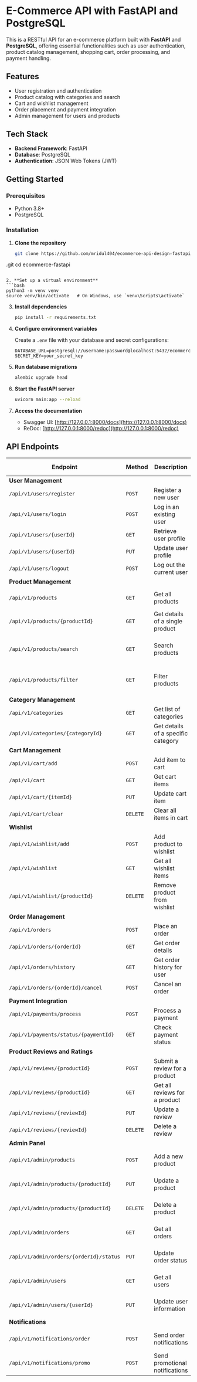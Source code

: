 # E-Commerce API with FastAPI and PostgreSQL

This is a RESTful API for an e-commerce platform built with **FastAPI** and **PostgreSQL**, offering essential functionalities such as user authentication, product catalog management, shopping cart, order processing, and payment handling.

## Features
- User registration and authentication
- Product catalog with categories and search
- Cart and wishlist management
- Order placement and payment integration
- Admin management for users and products

## Tech Stack
- **Backend Framework**: FastAPI
- **Database**: PostgreSQL
- **Authentication**: JSON Web Tokens (JWT)

## Getting Started

### Prerequisites
- Python 3.8+
- PostgreSQL

### Installation

1. **Clone the repository**
   ```bash
   git clone https://github.com/mridul404/ecommerce-api-design-fastapi
.git
   cd ecommerce-fastapi
   ```

2. **Set up a virtual environment**
   ```bash
   python3 -m venv venv
   source venv/bin/activate   # On Windows, use `venv\Scripts\activate`
   ```

3. **Install dependencies**
   ```bash
   pip install -r requirements.txt
   ```

4. **Configure environment variables**

   Create a `.env` file with your database and secret configurations:
   ```
   DATABASE_URL=postgresql://username:password@localhost:5432/ecommerce_db
   SECRET_KEY=your_secret_key
   ```

5. **Run database migrations**
   ```bash
   alembic upgrade head
   ```

6. **Start the FastAPI server**
   ```bash
   uvicorn main:app --reload
   ```

7. **Access the documentation**

   - Swagger UI: [http://127.0.0.1:8000/docs](http://127.0.0.1:8000/docs)
   - ReDoc: [http://127.0.0.1:8000/redoc](http://127.0.0.1:8000/redoc)

## API Endpoints

| **Endpoint**                        | **Method** | **Description**                           | **Parameters**                    | **Auth Required** |
|-------------------------------------|------------|-------------------------------------------|-----------------------------------|--------------------|
| **User Management**                 |            |                                           |                                   |                    |
| `/api/v1/users/register`            | `POST`     | Register a new user                       | -                                 | No                 |
| `/api/v1/users/login`               | `POST`     | Log in an existing user                   | -                                 | No                 |
| `/api/v1/users/{userId}`            | `GET`      | Retrieve user profile                     | `userId`                          | Yes                |
| `/api/v1/users/{userId}`            | `PUT`      | Update user profile                       | `userId`, body data               | Yes                |
| `/api/v1/users/logout`              | `POST`     | Log out the current user                  | -                                 | Yes                |
| **Product Management**              |            |                                           |                                   |                    |
| `/api/v1/products`                  | `GET`      | Get all products                          | Query: `page`, `limit`, `sort`    | No                 |
| `/api/v1/products/{productId}`      | `GET`      | Get details of a single product           | `productId`                       | No                 |
| `/api/v1/products/search`           | `GET`      | Search products                           | Query: `query`, `category`, etc.  | No                 |
| `/api/v1/products/filter`           | `GET`      | Filter products                           | Query: `price`, `brand`, `rating` | No                 |
| **Category Management**             |            |                                           |                                   |                    |
| `/api/v1/categories`                | `GET`      | Get list of categories                    | -                                 | No                 |
| `/api/v1/categories/{categoryId}`   | `GET`      | Get details of a specific category        | `categoryId`                      | No                 |
| **Cart Management**                 |            |                                           |                                   |                    |
| `/api/v1/cart/add`                  | `POST`     | Add item to cart                          | Body data                         | Yes                |
| `/api/v1/cart`                      | `GET`      | Get cart items                            | -                                 | Yes                |
| `/api/v1/cart/{itemId}`             | `PUT`      | Update cart item                          | `itemId`, body data               | Yes                |
| `/api/v1/cart/clear`                | `DELETE`   | Clear all items in cart                   | -                                 | Yes                |
| **Wishlist**                        |            |                                           |                                   |                    |
| `/api/v1/wishlist/add`              | `POST`     | Add product to wishlist                   | Body data                         | Yes                |
| `/api/v1/wishlist`                  | `GET`      | Get all wishlist items                    | -                                 | Yes                |
| `/api/v1/wishlist/{productId}`      | `DELETE`   | Remove product from wishlist              | `productId`                       | Yes                |
| **Order Management**                |            |                                           |                                   |                    |
| `/api/v1/orders`                    | `POST`     | Place an order                            | Body data                         | Yes                |
| `/api/v1/orders/{orderId}`          | `GET`      | Get order details                         | `orderId`                         | Yes                |
| `/api/v1/orders/history`            | `GET`      | Get order history for user                | -                                 | Yes                |
| `/api/v1/orders/{orderId}/cancel`   | `POST`     | Cancel an order                           | `orderId`                         | Yes                |
| **Payment Integration**             |            |                                           |                                   |                    |
| `/api/v1/payments/process`          | `POST`     | Process a payment                         | Body data                         | Yes                |
| `/api/v1/payments/status/{paymentId}` | `GET`    | Check payment status                      | `paymentId`                       | Yes                |
| **Product Reviews and Ratings**     |            |                                           |                                   |                    |
| `/api/v1/reviews/{productId}`       | `POST`     | Submit a review for a product             | `productId`, body data            | Yes                |
| `/api/v1/reviews/{productId}`       | `GET`      | Get all reviews for a product             | `productId`                       | No                 |
| `/api/v1/reviews/{reviewId}`        | `PUT`      | Update a review                           | `reviewId`, body data             | Yes                |
| `/api/v1/reviews/{reviewId}`        | `DELETE`   | Delete a review                           | `reviewId`                        | Yes                |
| **Admin Panel**                     |            |                                           |                                   |                    |
| `/api/v1/admin/products`            | `POST`     | Add a new product                         | Body data                         | Yes (Admin only)   |
| `/api/v1/admin/products/{productId}`| `PUT`      | Update a product                          | `productId`, body data            | Yes (Admin only)   |
| `/api/v1/admin/products/{productId}`| `DELETE`   | Delete a product                          | `productId`                       | Yes (Admin only)   |
| `/api/v1/admin/orders`              | `GET`      | Get all orders                            | Query params                      | Yes (Admin only)   |
| `/api/v1/admin/orders/{orderId}/status` | `PUT`  | Update order status                       | `orderId`, body data              | Yes (Admin only)   |
| `/api/v1/admin/users`               | `GET`      | Get all users                             | -                                 | Yes (Admin only)   |
| `/api/v1/admin/users/{userId}`      | `PUT`      | Update user information                   | `userId`, body data               | Yes (Admin only)   |
| **Notifications**                   |            |                                           |                                   |                    |
| `/api/v1/notifications/order`       | `POST`     | Send order notifications                  | Body data                         | Yes (Admin only)   |
| `/api/v1/notifications/promo`       | `POST`     | Send promotional notifications            | Body data                         | Yes (Admin only)   |


